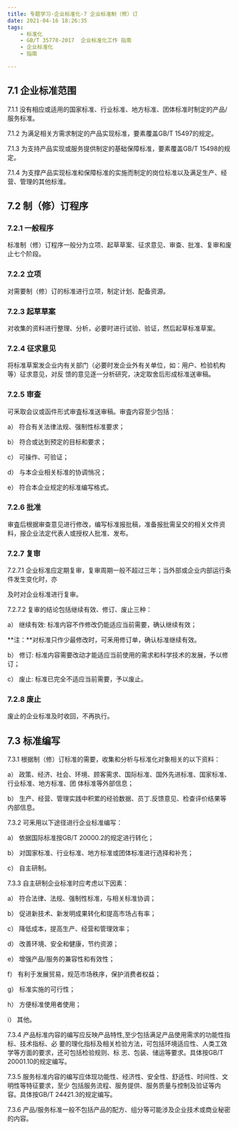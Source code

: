 ```yaml
---
title: 专题学习-企业标准化-7 企业标准制（修）订
date: 2021-04-16 18:26:35
tags: 
	- 标准化
	- GB/T 35778-2017  企业标准化工作 指南
	- 企业标准化
	- 指南

---
```


## 7.1 企业标准范围

7.1.1 没有相应或适用的国家标准、行业标准、地方标准、团体标准时制定的产品/服务标准。

7.1.2 为满足相关方需求制定的产品实现标准，要素覆盖GB/T 15497的规定。

7.1.3 为支持产品实现或服务提供制定的基础保障标准，要素覆盖GB/T 15498的规定。

7.1.4 为支撑产品实现标准和保障标准的实施而制定的岗位标准以及满足生产、经营、管理的其他标淮。

## 7.2 制（修）订程序

### 7.2.1 一般程序

标准制（修）订程序一般分为立项、起草草案、征求意见、审查、批准、复审和废止七个阶段。

### 7.2.2 立项

对需要制（修）订的标准进行立项，制定计划、配备资源。

### 7.2.3 起草草案

对收集的资料进行整理、分析，必要时进行试验、验证，然后起草标准草案。

### 7.2.4 征求意见

将标准草案发企业内有关部门（必要时发企业外有关单位，如：用户、检验机构等）征求意见，对反 馈的意见逐一分析研究，决定取舍后形成标准送审稿。

### 7.2.5 审查

可釆取会议或函件形式审査标准送审稿。审査内容至少包括：

a） 符合有关法律法规、强制性标准要求；

b） 符合或达到预定的目标和要求；

c） 可操作、可验证；

d） 与本企业相关标准的协调悄况；

e） 符合本企业规定的标准编写格式。

### 7.2.6 批准

审査后根据审查意见进行修改，编写标准报批稿，准备报批需呈交的相关文件资料，报企业法定代表人或授权人批准、发布。

### 7.2.7 复审

7.2.7.1 企业标准应定期复审，复审周期一般不超过三年；当外部或企业内部运行条件发生变化时，亦

及时对企业标准进行复审。

7.2.7.2 复审的结论包括继续有效、修订、废止三种：

a） 继续有效: 标准内容不作修改仍能适应当前需要，确认继续有效；

**注：**对标准只作少最修改时，可釆用修订单，确认标准继续有效。

b） 修订: 标准内容需要改动才能适应当前使用的需求和科学技术的发展，予以修订；

c） 废止: 标准已完全不适应当前需要，予以废止。

### 7.2.8 废止

废止的企业标准及时收回，不再执行。

## 7.3 标准编写

7.3.1 根据制（修）订标准的需要，收集和分析与标准化对象相关的以下资料：

a） 政策、经济、社会、环境、顾客需求、国际标准、国外先进标准、国家标准、行业标准、地方标准、团 体标准等外部信息；

b） 生产、经营、管理实践中积累的经验数据、员丁.反馈意见、检查评价结果等内部信息。

7.3.2 可釆用以下途径进行企业标准编写：

a） 依据国际标准按GB/T 20000.2的规定进行转化；

b） 对国家标准、行业标准、地方标准或团体标准进行选择和补充；

c） 自主研制。

7.3.3 自主研制企业标准时应考虑以下因素：

a） 符合法律、法规、强制性标准，与相关标准协调；

b） 促进新技术、新发明成果转化和提高市场占有率；

c） 降低成本，提高生产、经营和管理效率；

d） 改善环境、安全和健康，节约资源；

e） 增强产品/服务的兼容性和有效性；

f） 有利于发展贸易，规范市场秩序，保护消费者权益；

g） 标准实施的可行性；

h） 方便标准使用者使用；

i）  其他。

7.3.4 产品标准内容的编写应反映产品特性,至少包括满足产品使用需求的功能性指标、技术指标、必 要的理化指标及相关检验方法，可包括环境适应性、人类工效学等方面的要求，还可包括检验规则、标 志、包装、储运等要求。具体按GB/T 20001.10的规定编写。

7.3.5 服务标准内容的编写应体现功能性、经济性、安全性、舒适性、时间性、文明性等特征要求，至少 包括服务流程、服务提供、服务质量与控制及验证等内容。具体按GB/T 24421.3的规定编写。

7.3.6 产品/服务标准一般不包括产品的配方、组分等可能涉及企业技术或商业秘密的内容。